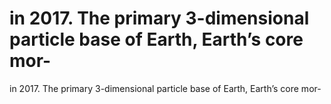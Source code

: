 # in 2017. The primary 3-dimensional particle base of Earth, Earth’s core mor-

in 2017. The primary 3-dimensional particle base of Earth, Earth’s core mor-